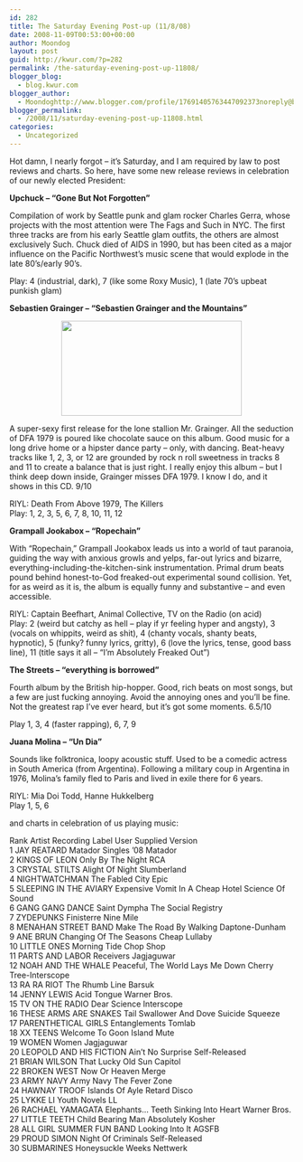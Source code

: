 ```yaml
---
id: 282
title: The Saturday Evening Post-up (11/8/08)
date: 2008-11-09T00:53:00+00:00
author: Moondog
layout: post
guid: http://kwur.com/?p=282
permalink: /the-saturday-evening-post-up-11808/
blogger_blog:
  - blog.kwur.com
blogger_author:
  - Moondoghttp://www.blogger.com/profile/17691405763447092373noreply@blogger.com
blogger_permalink:
  - /2008/11/saturday-evening-post-up-11808.html
categories:
  - Uncategorized
---
```

<div class="pf-content">
  <p>
    Hot damn, I nearly forgot – it’s Saturday, and I am required by law to post reviews and charts. So here, have some new release reviews in celebration of our newly elected President:
  </p>
  
  <p>
    <span style="font-weight:bold;">Upchuck – “Gone But Not Forgotten”</span>
  </p>
  
  <p>
    Compilation of work by Seattle punk and glam rocker Charles Gerra, whose projects with the most attention were The Fags and Such in NYC. The first three tracks are from his early Seattle glam outfits, the others are almost exclusively Such. Chuck died of AIDS in 1990, but has been cited as a major influence on the Pacific Northwest’s music scene that would explode in the late 80’s/early 90’s.
  </p>
  
  <p>
    Play: 4 (industrial, dark), 7 (like some Roxy Music), 1 (late 70’s upbeat punkish glam)
  </p>
  
  <p>
    <span style="font-weight:bold;">Sebastien Grainger – “Sebastien Grainger and the Mountains”</span>
  </p>
  
  <p>
    <a onblur="try {parent.deselectBloggerImageGracefully();} catch(e) {}" href="http://www.kwur.com/blog/uploaded_images/and_themountains-721231.jpg"><img style="display:block; margin:0px auto 10px; text-align:center;cursor:pointer; cursor:hand;width: 320px; height: 168px;" src="http://www.kwur.com/blog/uploaded_images/and_themountains-721226.jpg" border="0" alt="" /></a>
  </p>
  
  <p>
    A super-sexy first release for the lone stallion Mr. Grainger. All the seduction of DFA 1979 is poured like chocolate sauce on this album. Good music for a long drive home or a hipster dance party – only, with dancing. Beat-heavy tracks like 1, 2, 3, or 12 are grounded by rock n roll sweetness in tracks 8 and 11 to create a balance that is just right. I really enjoy this album – but I think deep down inside, Grainger misses DFA 1979. I know I do, and it shows in this CD. 9/10
  </p>
  
  <p>
    RIYL: Death From Above 1979, The Killers<br />Play: 1, 2, 3, 5, 6, 7, 8, 10, 11, 12
  </p>
  
  <p>
    <span style="font-weight:bold;">Grampall Jookabox – “Ropechain”</span>
  </p>
  
  <p>
    With “Ropechain,” Grampall Jookabox leads us into a world of taut paranoia, guiding the way with anxious growls and yelps, far-out lyrics and bizarre, everything-including-the-kitchen-sink instrumentation. Primal drum beats pound behind honest-to-God freaked-out experimental sound collision. Yet, for as weird as it is, the album is equally funny and substantive – and even accessible.
  </p>
  
  <p>
    RIYL: Captain Beefhart, Animal Collective, TV on the Radio (on acid)<br />Play: 2 (weird but catchy as hell – play if yr feeling hyper and angsty), 3 (vocals on whippits, weird as shit), 4 (chanty vocals, shanty beats, hypnotic), 5 (funky? funny lyrics, gritty), 6 (love the lyrics, tense, good bass line), 11 (title says it all – “I’m Absolutely Freaked Out”)
  </p>
  
  <p>
    <span style="font-weight:bold;">The Streets – “everything is borrowed”</span>
  </p>
  
  <p>
    Fourth album by the British hip-hopper. Good, rich beats on most songs, but a few are just fucking annoying. Avoid the annoying ones and you’ll be fine. Not the greatest rap I’ve ever heard, but it’s got some moments. 6.5/10
  </p>
  
  <p>
    Play 1, 3, 4 (faster rapping), 6, 7, 9
  </p>
  
  <p>
    <span style="font-weight:bold;">Juana Molina – “Un Dia”</span>
  </p>
  
  <p>
    Sounds like folktronica, loopy acoustic stuff. Used to be a comedic actress in South America (from Argentina). Following a military coup in Argentina in 1976, Molina’s family fled to Paris and lived in exile there for 6 years.
  </p>
  
  <p>
    RIYL: Mia Doi Todd, Hanne Hukkelberg<br />Play 1, 5, 6
  </p>
  
  <p>
    and charts in celebration of us playing music:
  </p>
  
  <p>
    Rank Artist Recording Label User Supplied Version<br />1 JAY REATARD Matador Singles ’08 Matador <br />2 KINGS OF LEON Only By The Night RCA <br />3 CRYSTAL STILTS Alight Of Night Slumberland <br />4 NIGHTWATCHMAN The Fabled City Epic <br />5 SLEEPING IN THE AVIARY Expensive Vomit In A Cheap Hotel Science Of Sound <br />6 GANG GANG DANCE Saint Dympha The Social Registry <br />7 ZYDEPUNKS Finisterre Nine Mile <br />8 MENAHAN STREET BAND Make The Road By Walking Daptone-Dunham <br />9 ANE BRUN Changing Of The Seasons Cheap Lullaby <br />10 LITTLE ONES Morning Tide Chop Shop <br />11 PARTS AND LABOR Receivers Jagjaguwar <br />12 NOAH AND THE WHALE Peaceful, The World Lays Me Down Cherry Tree-Interscope <br />13 RA RA RIOT The Rhumb Line Barsuk <br />14 JENNY LEWIS Acid Tongue Warner Bros. <br />15 TV ON THE RADIO Dear Science Interscope <br />16 THESE ARMS ARE SNAKES Tail Swallower And Dove Suicide Squeeze <br />17 PARENTHETICAL GIRLS Entanglements Tomlab <br />18 XX TEENS Welcome To Goon Island Mute <br />19 WOMEN Women Jagjaguwar <br />20 LEOPOLD AND HIS FICTION Ain’t No Surprise Self-Released <br />21 BRIAN WILSON That Lucky Old Sun Capitol <br />22 BROKEN WEST Now Or Heaven Merge <br />23 ARMY NAVY Army Navy The Fever Zone <br />24 HAWNAY TROOF Islands Of Ayle Retard Disco <br />25 LYKKE LI Youth Novels LL <br />26 RACHAEL YAMAGATA Elephants… Teeth Sinking Into Heart Warner Bros. <br />27 LITTLE TEETH Child Bearing Man Absolutely Kosher <br />28 ALL GIRL SUMMER FUN BAND Looking Into It AGSFB <br />29 PROUD SIMON Night Of Criminals Self-Released <br />30 SUBMARINES Honeysuckle Weeks Nettwerk
  </p>
</div>